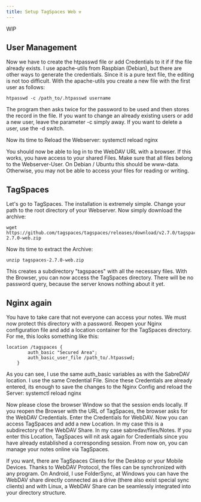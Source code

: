 ```yaml
---
title: Setup TagSpaces Web ⚒
---
```


WIP

## User Management

Now we have to create the htpasswd file or add Credentials to it if if the file already exists. I use apache-utils from Raspbian (Debian), but there are other ways to generate the credentials. Since it is a pure text file, the editing is not too difficult. With the apache-utils you create a new file with the first user as follows:

    htpasswd -c /path_to/.htpasswd username

The program then asks twice for the password to be used and then stores the record in the file. If you want to change an already existing users or add a new user, leave the parameter -c simply away. If you want to delete a user, use the -d switch.

Now its time to Reload the Webserver: systemctl reload nginx

You should now be able to log in to the WebDAV URL with a browser. If this works, you have access to your shared Files. Make sure that all files belong to the Webserver-User. On Debian / Ubuntu this should be www-data. Otherwise, you may not be able to access your files for reading or writing.

## TagSpaces

Let's go to TagSpaces. The installation is extremely simple. Change your path to the root directory of your Webserver. Now simply download the archive:

    wget  https://github.com/tagspaces/tagspaces/releases/download/v2.7.0/tagspaces-2.7.0-web.zip

Now its time to extract the Archive:

    unzip tagspaces-2.7.0-web.zip

This creates a subdirectory "tagspaces" with all the necessary files. With the Browser, you can now access the TagSpaces directory. There will be no password query, because the server knows nothing about it yet.

## Nginx again

You have to take care that not everyone can access your notes. We must now protect this directory with a password. Reopen your Nginx configuration file and add a location container for the TagSpaces directory. For me, this looks something like this:

    location /tagspaces {
            auth_basic "Secured Area";
            auth_basic_user_file /path_to/.htpasswd;
        }

As you can see, I use the same auth_basic variables as with the SabreDAV location. I use the same Credential File. Since these Credentials are already entered, its enough to save the changes to the Nginx Config and reload the Server: systemctl reload nginx

Now please close the browser Window so that the session ends locally. If you reopen the Browser with the URL of TagSpaces, the browser asks for the WebDAV Credentials. Enter the Credentials for WebDAV. Now you can access TagSpaces and add a new Location. In my case this is a subdirectory of the WebDAV Share. In my case sabredav/files/Notes. If you enter this Location, TagSpaces will nit ask again for Credentials since you have already established a corresponding session. From now on, you can manage your notes online via TagSpaces.

If you want, there are TagSpaces Clients for the Desktop or your Mobile Devices. Thanks to WebDAV Protocol, the files can be synchronized with any program. On Android, I use FolderSync, at Windows you can have the WebDAV share directly connected as a drive (there also exist special sync clients) and with Linux, a WebDAV Share can be seamlessly integrated into your directory structure.
